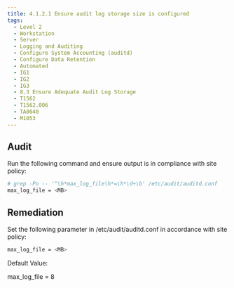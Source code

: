 ```yaml
---
title: 4.1.2.1 Ensure audit log storage size is configured
tags:
  - Level 2
  - Workstation
  - Server
  - Logging and Auditing
  - Configure System Accounting (auditd)
  - Configure Data Retention
  - Automated
  - IG1
  - IG2
  - IG3
  - 8.3 Ensure Adequate Audit Log Storage
  - T1562
  - T1562.006
  - TA0040
  - M1053
---
```


## Audit
Run the following command and ensure output is in compliance with site policy:
```bash
# grep -Po -- '^\h*max_log_file\h*=\h*\d+\b' /etc/audit/auditd.conf
max_log_file = <MB>
```

## Remediation
Set the following parameter in /etc/audit/auditd.conf in accordance with site policy:
```bash
max_log_file = <MB>
```

Default Value:

max_log_file = 8
